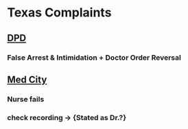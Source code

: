 # Texas Complaints

## [DPD](actions/pages/theSuits/Complaints/TX/Dallas/SoC-DPD.md)

### False Arrest & Intimidation + Doctor Order Reversal

## [Med City](actions/pages/theSuits/Complaints/TX/Dallas/SoC-MedCity.md)

### Nurse <intake> fails

### check recording -> {Stated as Dr.?}
